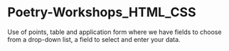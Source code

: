 # Poetry-Workshops_HTML_CSS

Use of points, table and application form where we have fields to choose from a drop-down list, a field to select and enter your data.
